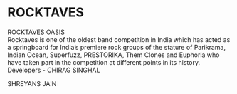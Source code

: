 # ROCKTAVES
ROCKTAVES OASIS<br>
Rocktaves is one of the oldest band competition in India which has acted as a springboard for India’s premiere rock groups of the stature of Parikrama, Indian Ocean, Superfuzz, PRESTORIKA, Them Clones and Euphoria who have taken part in the competition at different points in its history.<br>
Developers - CHIRAG SINGHAL<br>
<p>             SHREYANS JAIN</p>
